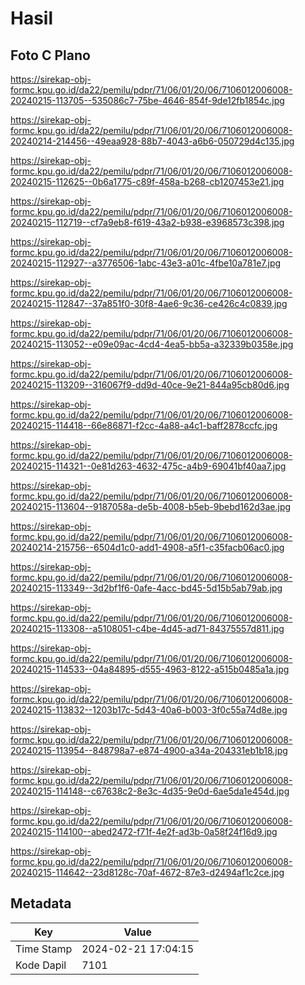 # Hasil

## Foto C Plano

https://sirekap-obj-formc.kpu.go.id/da22/pemilu/pdpr/71/06/01/20/06/7106012006008-20240215-113705--535086c7-75be-4646-854f-9de12fb1854c.jpg

https://sirekap-obj-formc.kpu.go.id/da22/pemilu/pdpr/71/06/01/20/06/7106012006008-20240214-214456--49eaa928-88b7-4043-a6b6-050729d4c135.jpg

https://sirekap-obj-formc.kpu.go.id/da22/pemilu/pdpr/71/06/01/20/06/7106012006008-20240215-112625--0b6a1775-c89f-458a-b268-cb1207453e21.jpg

https://sirekap-obj-formc.kpu.go.id/da22/pemilu/pdpr/71/06/01/20/06/7106012006008-20240215-112719--cf7a9eb8-f619-43a2-b938-e3968573c398.jpg

https://sirekap-obj-formc.kpu.go.id/da22/pemilu/pdpr/71/06/01/20/06/7106012006008-20240215-112927--a3776506-1abc-43e3-a01c-4fbe10a781e7.jpg

https://sirekap-obj-formc.kpu.go.id/da22/pemilu/pdpr/71/06/01/20/06/7106012006008-20240215-112847--37a851f0-30f8-4ae6-9c36-ce426c4c0839.jpg

https://sirekap-obj-formc.kpu.go.id/da22/pemilu/pdpr/71/06/01/20/06/7106012006008-20240215-113052--e09e09ac-4cd4-4ea5-bb5a-a32339b0358e.jpg

https://sirekap-obj-formc.kpu.go.id/da22/pemilu/pdpr/71/06/01/20/06/7106012006008-20240215-113209--316067f9-dd9d-40ce-9e21-844a95cb80d6.jpg

https://sirekap-obj-formc.kpu.go.id/da22/pemilu/pdpr/71/06/01/20/06/7106012006008-20240215-114418--66e86871-f2cc-4a88-a4c1-baff2878ccfc.jpg

https://sirekap-obj-formc.kpu.go.id/da22/pemilu/pdpr/71/06/01/20/06/7106012006008-20240215-114321--0e81d263-4632-475c-a4b9-69041bf40aa7.jpg

https://sirekap-obj-formc.kpu.go.id/da22/pemilu/pdpr/71/06/01/20/06/7106012006008-20240215-113604--9187058a-de5b-4008-b5eb-9bebd162d3ae.jpg

https://sirekap-obj-formc.kpu.go.id/da22/pemilu/pdpr/71/06/01/20/06/7106012006008-20240214-215756--6504d1c0-add1-4908-a5f1-c35facb06ac0.jpg

https://sirekap-obj-formc.kpu.go.id/da22/pemilu/pdpr/71/06/01/20/06/7106012006008-20240215-113349--3d2bf1f6-0afe-4acc-bd45-5d15b5ab79ab.jpg

https://sirekap-obj-formc.kpu.go.id/da22/pemilu/pdpr/71/06/01/20/06/7106012006008-20240215-113308--a5108051-c4be-4d45-ad71-84375557d811.jpg

https://sirekap-obj-formc.kpu.go.id/da22/pemilu/pdpr/71/06/01/20/06/7106012006008-20240215-114533--04a84895-d555-4963-8122-a515b0485a1a.jpg

https://sirekap-obj-formc.kpu.go.id/da22/pemilu/pdpr/71/06/01/20/06/7106012006008-20240215-113832--1203b17c-5d43-40a6-b003-3f0c55a74d8e.jpg

https://sirekap-obj-formc.kpu.go.id/da22/pemilu/pdpr/71/06/01/20/06/7106012006008-20240215-113954--848798a7-e874-4900-a34a-204331eb1b18.jpg

https://sirekap-obj-formc.kpu.go.id/da22/pemilu/pdpr/71/06/01/20/06/7106012006008-20240215-114148--c67638c2-8e3c-4d35-9e0d-6ae5da1e454d.jpg

https://sirekap-obj-formc.kpu.go.id/da22/pemilu/pdpr/71/06/01/20/06/7106012006008-20240215-114100--abed2472-f71f-4e2f-ad3b-0a58f24f16d9.jpg

https://sirekap-obj-formc.kpu.go.id/da22/pemilu/pdpr/71/06/01/20/06/7106012006008-20240215-114642--23d8128c-70af-4672-87e3-d2494af1c2ce.jpg


## Metadata

| Key        | Value               |
| ---------- | ------------------- |
| Time Stamp | 2024-02-21 17:04:15 |
| Kode Dapil | 7101                |



